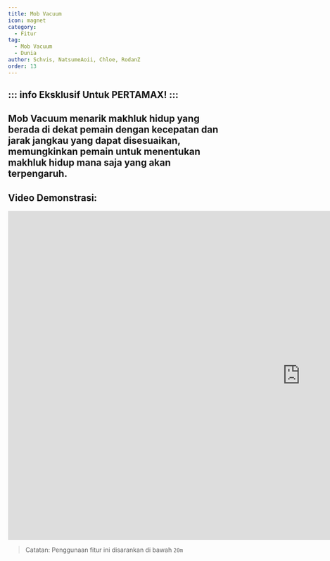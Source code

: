 ```yaml
---
title: Mob Vacuum
icon: magnet
category:
  - Fitur
tag:
  - Mob Vacuum
  - Dunia
author: Schvis, NatsumeAoii, Chloe, RodanZ
order: 13
---
```

::: info Eksklusif Untuk PERTAMAX!
:::
---
## Mob Vacuum menarik makhluk hidup yang berada di dekat pemain dengan kecepatan dan jarak jangkau yang dapat disesuaikan, memungkinkan pemain untuk menentukan makhluk hidup mana saja yang akan terpengaruh.

## Video Demonstrasi:

<div class="iframe-container"><iframe width="1328" height="747" src="https://www.youtube.com/embed/KNzVgG_V10I?list=PL5eI1Tb64p56g27qfYk7VuFTz4FK6YrKa" title="Korepi - Mob Vacuum" frameborder="0" allow="accelerometer; autoplay; clipboard-write; encrypted-media; gyroscope; picture-in-picture; web-share" referrerpolicy="strict-origin-when-cross-origin" allowfullscreen></iframe></div>

> Catatan: Penggunaan fitur ini disarankan di bawah `20m`

